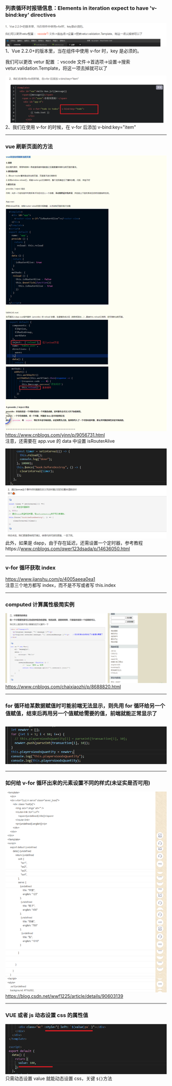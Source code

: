### 列表循环时报错信息：Elements in iteration expect to have 'v-bind:key' directives

![](./img/2022-03-20-21-35-39.png)  
1、Vue 2.2.0+的版本里，当在组件中使用 v-for 时，key 是必须的。

我们可以更改 vetur 配置 ：vscode 文件->首选项->设置->搜索 vetur.validation.Template，将这一项去掉就可以了

![](./img/2022-03-20-21-36-21.png)  
2、我们在使用 v-for 的时候，在 v-for 后添加 v-bind:key="item"

---

### vue 刷新页面的方法

![](./img/2022-03-21-14-32-20.png)  
https://www.cnblogs.com/yinn/p/9056731.html  
注意，还需要在 app.vue 的 data 中设置 isRouterAlive

![](./img/2022-03-21-14-33-55.png)  
![](./img/2022-03-21-14-34-42.png)
此外，如果是 dapp，由于存在延迟，还需设置一个定时器，参考教程https://www.cnblogs.com/qwer123dsada/p/14636050.html

---

### v-for 循环获取 index

https://www.jianshu.com/p/4005aeea0ea1  
注意三个地方都写 index，而不是不写或者写 this.index

---

### computed 计算属性极简实例

![](./img/2022-03-22-11-31-54.png)  
https://www.cnblogs.com/chaixiaozhi/p/8688820.html

---

### for 循环给某数据赋值时可能前端无法显示，则先用 for 循环给另一个值赋值，结束后再用另一个值赋给需要的值，前端就能正常显示了

## ![](./img/2022-03-26-15-10-44.png)

---

### 如何给 v-for 循环出来的元素设置不同的样式(未证实是否可用)

![](./img/2022-03-26-15-22-35.png)
https://blog.csdn.net/wwf1225/article/details/90603139

---

### VUE 或者 js 动态设置 css 的属性值

![](./img/2022-03-29-22-46-52.png)  
只需动态设置 value 就能动态设置 css，关键 `${}`方法

